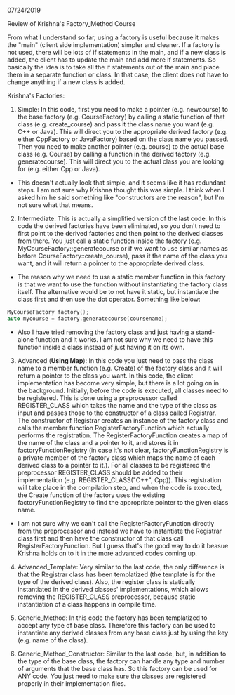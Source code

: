 07/24/2019

Review of Krishna's Factory_Method Course

From what I understand so far, using a factory is useful because it makes the "main" (client side implementation) simpler and cleaner. If a factory is not used, there will be lots of if statements in the main, and if a new class is added, the client has to update the main and add more if statements. So basically the idea is to take all the if statements out of the main and place them in a separate function or class. In that case, the client does not have to change anything if a new class is added.

Krishna's Factories:

1. Simple: In this code, first you need to make a pointer (e.g. newcourse) to the base factory (e.g. CourseFactory) by calling a static function of that class (e.g. create_course) and pass it the class name you want (e.g. C++ or Java). This will direct you to the appropriate derived factory (e.g. either CppFactory or JavaFactory) based on the class name you passed. Then you need to make another pointer (e.g. course) to the actual base class (e.g. Course) by calling a function in the derived factory (e.g. generatecourse). This will direct you to the actual class you are looking for (e.g. either Cpp or Java).

* This doesn't actually look that simple, and it seems like it has redundant steps. I am not sure why Krishna thought this was simple. I think when I asked him he said something like "constructors are the reason", but I'm not sure what that means.

2. Intermediate: This is actually a simplified version of the last code. In this code the derived factories have been eliminated, so you don't need to first point to the derived factories and then point to the derived classes from there. You just call a static function inside the factory (e.g. MyCourseFactory::generatecourse or if we want to use similar names as before CourseFactory::create_course), pass it the name of the class you want, and it will return a pointer to the appropriate derived class.

* The reason why we need to use a static member function in this factory is that we want to use the function without instantiating the factory class itself. The alternative would be to not have it static, but instantiate the class first and then use the dot operator. Something like below:

```cpp
MyCourseFactory factory();
auto mycourse = factory.generatecourse(coursename);
```

* Also I have tried removing the factory class and just having a stand-alone function and it works. I am not sure why we need to have this function inside a class instead of just having it on its own.

3. Advanced (**Using Map**): In this code you just need to pass the class name to a member function (e.g. Create) of the factory class and it will return a pointer to the class you want. In this code, the  client implementation has become very simple, but there is a lot going on in the background. Initially, before the code is executed, all classes need to be registered. This is done using a preprocessor called REGISTER_CLASS which takes the name and the type of the class as input and passes those to the constructor of a class called Registrar. The constructor of Registrar creates an instance of the factory class and calls the member function RegisterFactoryFunction which actually performs the registration. The RegisterFactoryFunction creates a map of the name of the class and a pointer to it, and stores it in factoryFunctionRegistry (in case it's not clear, factoryFunctionRegistry is a private member of the factory class which maps the name of each derived class to a pointer to it.). For all classes to be registered the preprocessor REGISTER_CLASS should be added to their implementation (e.g. REGISTER_CLASS("C++", Cpp)). This registration will take place in the compilation step, and when the code is executed, the Create function of the factory uses the existing factoryFunctionRegistry to find the appropriate pointer to the given class name.

* I am not sure why we can't call the RegisterFactoryFunction directly from the preprocessor and instead we have to instantiate the Registrar class first and then have the constructor of that class call RegisterFactoryFunction. But I guess that's the good way to do it beasue Krishna holds on to it in the more advanced codes coming up.

4. Advanced_Template: Very similar to the last code, the only difference is that the Registrar class has been templatized (the template is for the type of the derived class). Also, the register class is statically instantiated in the derived classes' implementations, which allows removing the REGISTER_CLASS preprocessor, because static instantiation of a class happens in compile time.

5. Generic_Method: In this code the factory has been templatized to accept any type of base class. Therefore this factory can be used to instantiate any derived classes from any base class just by using the key (e.g. name of the class).

6. Generic_Method_Constructor: Similar to the last code, but, in addition to the type of the base class, the factory can handle any type and number of arguments that the base class has. So this factory can be used for ANY code. You just need to make sure the classes are registered properly in their implementation files.
